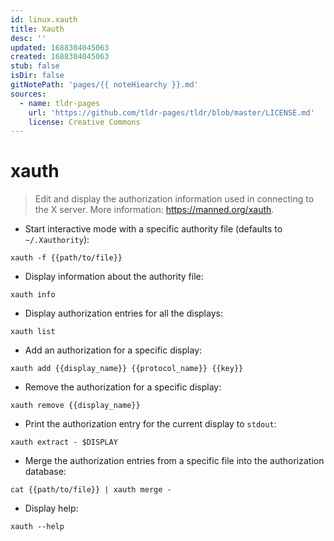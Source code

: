 ```yaml
---
id: linux.xauth
title: Xauth
desc: ''
updated: 1688304045063
created: 1688304045063
stub: false
isDir: false
gitNotePath: 'pages/{{ noteHiearchy }}.md'
sources:
  - name: tldr-pages
    url: 'https://github.com/tldr-pages/tldr/blob/master/LICENSE.md'
    license: Creative Commons
---
```

# xauth

> Edit and display the authorization information used in connecting to the X server.
> More information: <https://manned.org/xauth>.

- Start interactive mode with a specific authority file (defaults to `~/.Xauthority`):

`xauth -f {{path/to/file}}`

- Display information about the authority file:

`xauth info`

- Display authorization entries for all the displays:

`xauth list`

- Add an authorization for a specific display:

`xauth add {{display_name}} {{protocol_name}} {{key}}`

- Remove the authorization for a specific display:

`xauth remove {{display_name}}`

- Print the authorization entry for the current display to `stdout`:

`xauth extract - $DISPLAY`

- Merge the authorization entries from a specific file into the authorization database:

`cat {{path/to/file}} | xauth merge -`

- Display help:

`xauth --help`

